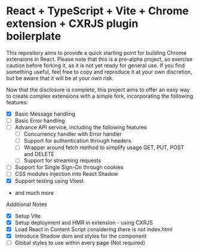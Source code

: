 # React + TypeScript + Vite + Chrome extension + CXRJS plugin boilerplate

This repository aims to provide a quick starting point for building Chrome extensions in React. Please note that this is a pre-alpha project, so exercise caution before forking it, as it is not yet ready for general use. If you find something useful, feel free to copy and reproduce it at your own discretion, but be aware that it will be at your own risk.

Now that the disclosure is complete, this project aims to offer an easy way to create complex extensions with a simple fork, incorporating the following features:

- [x] Basic Message handling
- [ ] Basic Error handling
- [ ] Advance API service, including the following features
  - [ ] Concurrency handler with Error handler
  - [ ] Support for authentication through headers
  - [ ] Wrapper around fetch method to simplify usage GET, PUT, POST and DELETE
  - [ ] Support for streaming requests
- [ ] Support for Single Sign-On through cookies
- [ ] CSS modules injection into React Shadow
- [x] Support testing using Vitest
- and much more

Additional Notes

- [x] Setup Vite
- [x] Setup deployment and HMR in extension - using CXRJS
- [x] Load React in Content Script considering there is not index.html
- [x] Introduce Shadow dom and styles for the component
- [ ] Global styles to use within every page (Not required)
